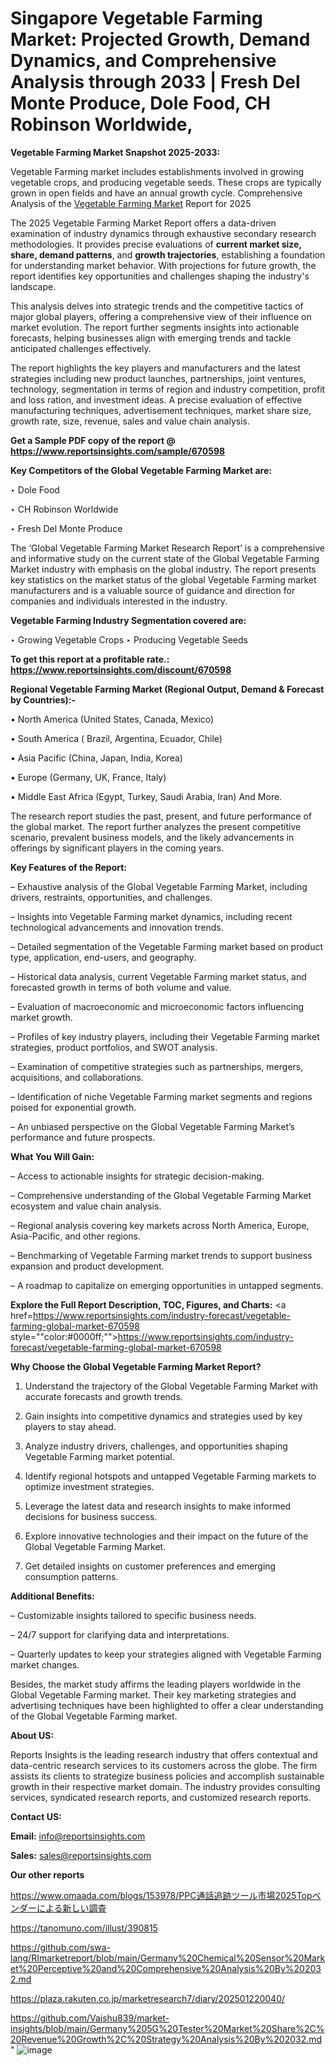 # Singapore Vegetable Farming Market: Projected Growth, Demand Dynamics, and Comprehensive Analysis through 2033 | Fresh Del Monte Produce, Dole Food, CH Robinson Worldwide, 

<strong>Vegetable Farming Market Snapshot 2025-2033:</strong>

Vegetable Farming market includes establishments involved in growing vegetable crops, and producing vegetable seeds. These crops are typically grown in open fields and have an annual growth cycle. Comprehensive Analysis of the <a href=https://www.reportsinsights.com/sample/670598>Vegetable Farming Market</a> Report for 2025

The 2025 Vegetable Farming Market Report offers a data-driven examination of industry dynamics through exhaustive secondary research methodologies. It provides precise evaluations of <strong>current market size, share, demand patterns</strong>, and <strong>growth trajectories</strong>, establishing a foundation for understanding market behavior. With projections for future growth, the report identifies key opportunities and challenges shaping the industry's landscape.

This analysis delves into strategic trends and the competitive tactics of major global players, offering a comprehensive view of their influence on market evolution. The report further segments insights into actionable forecasts, helping businesses align with emerging trends and tackle anticipated challenges effectively.

The report highlights the key players and manufacturers and the latest strategies including new product launches, partnerships, joint ventures, technology, segmentation in terms of region and industry competition, profit and loss ration, and investment ideas. A precise evaluation of effective manufacturing techniques, advertisement techniques, market share size, growth rate, size, revenue, sales and value chain analysis.

<strong>Get a Sample PDF copy of the report @ <a href=https://www.reportsinsights.com/sample/670598 style=color:#0000ff;>https://www.reportsinsights.com/sample/670598</a></strong>

<strong>Key Competitors of the Global Vegetable Farming Market are:</strong>

‣ Dole Food

‣ CH Robinson Worldwide

‣ Fresh Del Monte Produce

The ‘Global Vegetable Farming Market Research Report’ is a comprehensive and informative study on the current state of the Global Vegetable Farming Market industry with emphasis on the global industry. The report presents key statistics on the market status of the global Vegetable Farming market manufacturers and is a valuable source of guidance and direction for companies and individuals interested in the industry.

<strong>Vegetable Farming Industry Segmentation covered are:</strong>

‣ Growing Vegetable Crops
‣ Producing Vegetable Seeds

<strong>To get this report at a profitable rate.: <a href=https://www.reportsinsights.com/discount/670598 style=color:#0000ff;>https://www.reportsinsights.com/discount/670598</a></strong>

<strong>Regional Vegetable Farming Market (Regional Output, Demand &amp; Forecast by Countries):-</strong>

• North America (United States, Canada, Mexico)

• South America ( Brazil, Argentina, Ecuador, Chile)

• Asia Pacific (China, Japan, India, Korea)

• Europe (Germany, UK, France, Italy)

• Middle East Africa (Egypt, Turkey, Saudi Arabia, Iran) And More.

The research report studies the past, present, and future performance of the global market. The report further analyzes the present competitive scenario, prevalent business models, and the likely advancements in offerings by significant players in the coming years.

<strong>Key Features of the Report:</strong>

– Exhaustive analysis of the Global Vegetable Farming Market, including drivers, restraints, opportunities, and challenges.

– Insights into Vegetable Farming market dynamics, including recent technological advancements and innovation trends.

– Detailed segmentation of the Vegetable Farming market based on product type, application, end-users, and geography.

– Historical data analysis, current Vegetable Farming market status, and forecasted growth in terms of both volume and value.

– Evaluation of macroeconomic and microeconomic factors influencing market growth.

– Profiles of key industry players, including their Vegetable Farming market strategies, product portfolios, and SWOT analysis.

– Examination of competitive strategies such as partnerships, mergers, acquisitions, and collaborations.

– Identification of niche Vegetable Farming market segments and regions poised for exponential growth.

– An unbiased perspective on the Global Vegetable Farming Market’s performance and future prospects.

<strong>What You Will Gain:</strong>

– Access to actionable insights for strategic decision-making.

– Comprehensive understanding of the Global Vegetable Farming Market ecosystem and value chain analysis.

– Regional analysis covering key markets across North America, Europe, Asia-Pacific, and other regions.

– Benchmarking of Vegetable Farming market trends to support business expansion and product development.

– A roadmap to capitalize on emerging opportunities in untapped segments.

<strong>Explore the Full Report Description, TOC, Figures, and Charts:</strong>
<a href=https://www.reportsinsights.com/industry-forecast/vegetable-farming-global-market-670598 style=""color:#0000ff;"">https://www.reportsinsights.com/industry-forecast/vegetable-farming-global-market-670598</a>

<strong>Why Choose the Global Vegetable Farming Market Report?</strong>

1. Understand the trajectory of the Global Vegetable Farming Market with accurate forecasts and growth trends.

2. Gain insights into competitive dynamics and strategies used by key players to stay ahead.

3. Analyze industry drivers, challenges, and opportunities shaping Vegetable Farming market potential.

4. Identify regional hotspots and untapped Vegetable Farming markets to optimize investment strategies.

5. Leverage the latest data and research insights to make informed decisions for business success.

6. Explore innovative technologies and their impact on the future of the Global Vegetable Farming Market.

7. Get detailed insights on customer preferences and emerging consumption patterns.

<strong>Additional Benefits:</strong>

– Customizable insights tailored to specific business needs.

– 24/7 support for clarifying data and interpretations.

– Quarterly updates to keep your strategies aligned with Vegetable Farming market changes.

Besides, the market study affirms the leading players worldwide in the Global Vegetable Farming market. Their key marketing strategies and advertising techniques have been highlighted to offer a clear understanding of the Global Vegetable Farming market.

<strong><strong>About US</strong>:</strong>

Reports Insights is the leading research industry that offers contextual and data-centric research services to its customers across the globe. The firm assists its clients to strategize business policies and accomplish sustainable growth in their respective market domain. The industry provides consulting services, syndicated research reports, and customized research reports.

<strong>Contact US:</strong>

<p class=><b>Email:</b> <a href=mailto:info@reportsinsights.com>info@reportsinsights.com</a></p>
<p class=><b>Sales:</b> <a href=mailto:sales@reportsinsights.com>sales@reportsinsights.com</a></p>

<strong>Our other reports</strong>

<a href=https://www.omaada.com/blogs/153978/PPC通話追跡ツール市場2025Topベンダーによる新しい調査>https://www.omaada.com/blogs/153978/PPC通話追跡ツール市場2025Topベンダーによる新しい調査</a>

<a href=https://tanomuno.com/illust/390815>https://tanomuno.com/illust/390815</a>

<a href=https://github.com/swa-lang/RImarketreport/blob/main/Germany%20Chemical%20Sensor%20Market%20Perceptive%20and%20Comprehensive%20Analysis%20By%202032.md>https://github.com/swa-lang/RImarketreport/blob/main/Germany%20Chemical%20Sensor%20Market%20Perceptive%20and%20Comprehensive%20Analysis%20By%202032.md</a>

<a href=https://plaza.rakuten.co.jp/marketresearch7/diary/202501220040/>https://plaza.rakuten.co.jp/marketresearch7/diary/202501220040/</a>

<a href=https://github.com/Vaishu839/market-insights/blob/main/Germany%205G%20Tester%20Market%20Share%2C%20Revenue%20Growth%2C%20Strategy%20Analysis%20By%202032.md>https://github.com/Vaishu839/market-insights/blob/main/Germany%205G%20Tester%20Market%20Share%2C%20Revenue%20Growth%2C%20Strategy%20Analysis%20By%202032.md</a>"
![image](https://github.com/user-attachments/assets/680bf1df-4a2e-421c-a3fb-e5af76faa03e)
